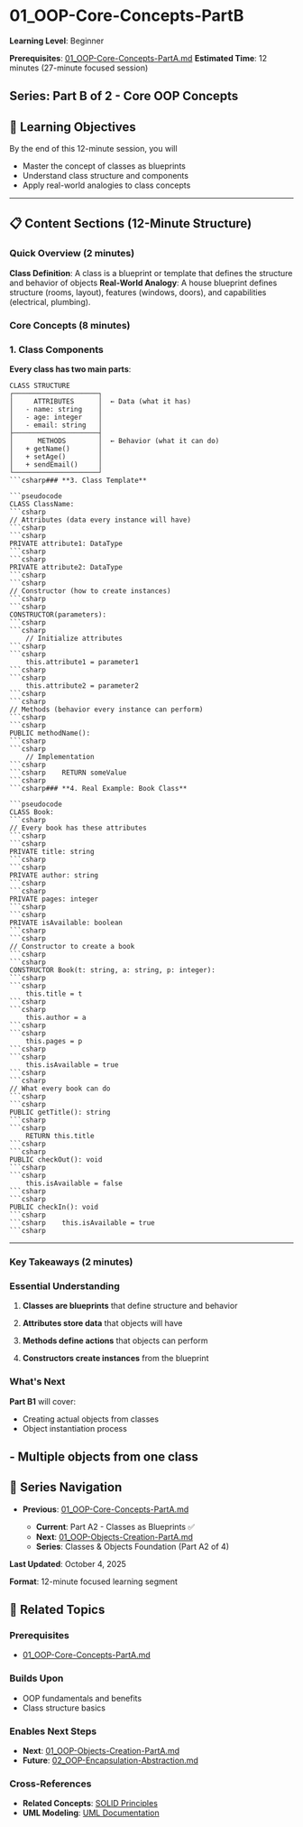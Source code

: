 # 01_OOP-Core-Concepts-PartB

**Learning Level**: Beginner

**Prerequisites**: [01_OOP-Core-Concepts-PartA.md](01_OOP-Core-Concepts-PartA.md)
**Estimated Time**: 12 minutes (27-minute focused session)

## **Series**: Part B of 2 - Core OOP Concepts

## 🎯 Learning Objectives

By the end of this 12-minute session, you will

- Master the concept of classes as blueprints
- Understand class structure and components
- Apply real-world analogies to class concepts

---

## 📋 Content Sections (12-Minute Structure)

### Quick Overview (2 minutes)

**Class Definition**: A class is a blueprint or template that defines the structure and behavior of objects
**Real-World Analogy**: A house blueprint defines structure (rooms, layout), features (windows, doors), and capabilities (electrical, plumbing).

### Core Concepts (8 minutes)

### **1. Class Components**

**Every class has two main parts**:

```text
CLASS STRUCTURE
┌─────────────────────┐
│     ATTRIBUTES      │  ← Data (what it has)
│   - name: string    │
│   - age: integer    │
│   - email: string   │
├─────────────────────┤
│      METHODS        │  ← Behavior (what it can do)
│   + getName()       │
│   + setAge()        │
│   + sendEmail()     │
└─────────────────────┘
```csharp### **3. Class Template**

```pseudocode
CLASS ClassName:
```csharp
// Attributes (data every instance will have)
```csharp
```csharp
PRIVATE attribute1: DataType
```csharp
```csharp
PRIVATE attribute2: DataType
```csharp
```csharp
// Constructor (how to create instances)
```csharp
```csharp
CONSTRUCTOR(parameters):
```csharp
```csharp
    // Initialize attributes
```csharp
```csharp
    this.attribute1 = parameter1
```csharp
```csharp
    this.attribute2 = parameter2
```csharp
```csharp
// Methods (behavior every instance can perform)
```csharp
```csharp
PUBLIC methodName():
```csharp
```csharp
    // Implementation
```csharp
```csharp    RETURN someValue
```csharp
```csharp### **4. Real Example: Book Class**

```pseudocode
CLASS Book:
```csharp
// Every book has these attributes
```csharp
```csharp
PRIVATE title: string
```csharp
```csharp
PRIVATE author: string
```csharp
```csharp
PRIVATE pages: integer
```csharp
```csharp
PRIVATE isAvailable: boolean
```csharp
```csharp
// Constructor to create a book
```csharp
```csharp
CONSTRUCTOR Book(t: string, a: string, p: integer):
```csharp
```csharp
    this.title = t
```csharp
```csharp
    this.author = a
```csharp
```csharp
    this.pages = p
```csharp
```csharp
    this.isAvailable = true
```csharp
```csharp
// What every book can do
```csharp
```csharp
PUBLIC getTitle(): string
```csharp
```csharp
    RETURN this.title
```csharp
```csharp
PUBLIC checkOut(): void
```csharp
```csharp
    this.isAvailable = false
```csharp
```csharp
PUBLIC checkIn(): void
```csharp
```csharp    this.isAvailable = true
```csharp
```

---

### Key Takeaways (2 minutes)

### **Essential Understanding**

1. **Classes are blueprints** that define structure and behavior

1. **Attributes store data** that objects will have
1. **Methods define actions** that objects can perform
1. **Constructors create instances** from the blueprint

### **What's Next**

**Part B1** will cover:

- Creating actual objects from classes
- Object instantiation process

## - Multiple objects from one class

## 🔗 Series Navigation

- **Previous**: [01_OOP-Core-Concepts-PartA.md](01_OOP-Core-Concepts-PartA.md)

  - **Current**: Part A2 - Classes as Blueprints ✅
  - **Next**: [01_OOP-Objects-Creation-PartA.md](01_OOP-Objects-Creation-PartA.md)
  - **Series**: Classes & Objects Foundation (Part A2 of 4)

**Last Updated**: October 4, 2025

**Format**: 12-minute focused learning segment

## 🔗 Related Topics

### **Prerequisites**

- [01_OOP-Core-Concepts-PartA.md](01_OOP-Core-Concepts-PartA.md)

### **Builds Upon**

- OOP fundamentals and benefits
- Class structure basics

### **Enables Next Steps**

- **Next**: [01_OOP-Objects-Creation-PartA.md](01_OOP-Objects-Creation-PartA.md)
- **Future**: [02_OOP-Encapsulation-Abstraction.md](02_OOP-Encapsulation-Abstraction.md)

### **Cross-References**

- **Related Concepts**: [SOLID Principles](../02_SOLID-Principles/)
- **UML Modeling**: [UML Documentation](../23_UML/)
